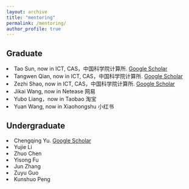 ```yaml
---
layout: archive
title: "mentoring"
permalink: /mentoring/
author_profile: true
---
```



Graduate
------
<li>Tao Sun, now in ICT, CAS，中国科学院计算所. <a target='new' href='https://scholar.google.com.hk/citations?user=Vt06Oc8AAAAJ&hl=zh-CN'> Google Scholar</a></li>
<li>Tangwen Qian, now in ICT, CAS，中国科学院计算所. <a target='new' href='https://scholar.google.com.hk/citations?user=IEk6h-8AAAAJ&hl=zh-CN'> Google Scholar</a></li>
<li>Zezhi Shao, now in ICT, CAS，中国科学院计算所. <a target='new' href='https://scholar.google.com.hk/citations?user=-9_KI-wAAAAJ&hl=zh-CN'> Google Scholar</a></li>
<li>Jikai Wang, now in Netease 网易</li>
<li>Yubo Liang，now in Taobao 淘宝</li>
<li>Yuan Wang, now in Xiaohongshu 小红书</li>

Undergraduate
------
<li>Chengqing Yu. <a target='new' href='https://scholar.google.com.hk/citations?user=G3vphfgAAAAJ&hl=zh-CN'> Google Scholar</a></li>
<li>Yujie Li</li>
<li>Zhuo Chen</li>
<li>Yisong Fu</li>
<li>Jun Zhang</li>
<li>Zuyu Guo</li>
<li>Kunshuo Peng</li>
